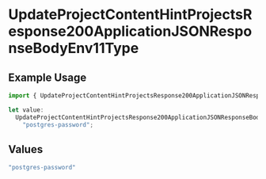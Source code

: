 # UpdateProjectContentHintProjectsResponse200ApplicationJSONResponseBodyEnv11Type

## Example Usage

```typescript
import { UpdateProjectContentHintProjectsResponse200ApplicationJSONResponseBodyEnv11Type } from "@vercel/sdk/models/updateprojectop.js";

let value:
  UpdateProjectContentHintProjectsResponse200ApplicationJSONResponseBodyEnv11Type =
    "postgres-password";
```

## Values

```typescript
"postgres-password"
```